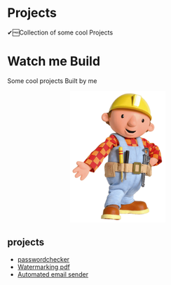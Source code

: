 # Projects
✔🆓Collection of some cool Projects 
# Watch me Build
Some cool projects Built by me

<p align="center"><img src="Media/bob-the-builder.png" height="300"></p>

## projects
* [passwordchecker](passwordchecker/ "passwordchecker")
* [Watermarking pdf](Watermarking%20pdf/)
* [Automated email sender](Automated%20email%20sender/)
